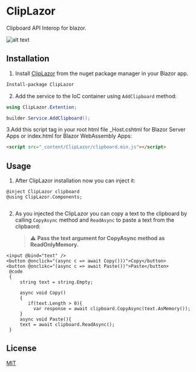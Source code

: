 # ClipLazor
Clipboard API Interop for blazor.


![alt text](https://github.com/p6laris/ClipLazor/blob/master/ClipboardLazor.png?raw=true)

## Installation
1. Install [ClipLazor](https://www.nuget.org/packages/ClipLazor) from the nuget package manager in your Blazor app.

  ```sh
  Install-package ClipLazor
  ```
2. Add the service to the IoC container using `AddClipboard` method:

  ```C#
  using ClipLazor.Extention;

  builder.Service.AddClipboard();
  ```
3.Add this script tag in your root html file _Host.cshtml for Blazor Server Apps or index.html for Blazor WebAssembly Apps:
  ```html
  <script src="_content/ClipLazor/clipboard.min.js"></script>
  ```
  
## Usage
1. After ClipLazor installation now you can inject it:

  ```razor
  @inject ClipLazor clipboard
  @using ClipLazor.Components;
   
   ```
2. As you injected the ClipLazor you can copy a text to the clipboard by calling `CopyAsync` method
   and `ReadAsync` to paste a text from the clipbaord:
   
   > :warning: **Pass the text argument for CopyAsync method as ReadOnlyMemory.**
  
  ```razor
  <input @bind="text" />
  <button @onclick="(async c => await Copy()))">Copy</button>
  <button @onclikc="(async c => await Paste())">Paste</button>
   @code
   {
       string text = string.Empty;
       
       async void Copy()
       {
          if(text.Length > 0){
            var response = await clipboard.CopyAsync(text.AsMemory());
       }
       async void Paste(){
       text = await clipboard.ReadAsync();
   }
   ```
 ## License
 [MIT](https://github.com/p6laris/ClipLazor/blob/master/README.md)
    
    
    
 
